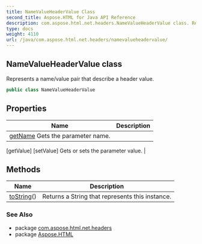 ```yaml
---
title: NameValueHeaderValue Class
second_title: Aspose.HTML for Java API Reference
description: com.aspose.html.net.headers.NameValueHeaderValue class. Represents a name/value pair that describe a header value
type: docs
weight: 4110
url: /java/com.aspose.html.net.headers/namevalueheadervalue/
---
```

## NameValueHeaderValue class

Represents a name/value pair that describe a header value.

```java
public class NameValueHeaderValue
```

## Properties

| Name | Description |
| --- | --- |
| [getName](../../com.aspose.html.net.headers/namevalueheadervalue/name/) Gets the parameter name. |
[getValue]
[setValue] Gets or sets the parameter value. |

## Methods

| Name | Description |
| --- | --- |
| [toString](../../com.aspose.html.net.headers/namevalueheadervalue/toString/)() | Returns a String that represents this instance. |

### See Also

* package [com.aspose.html.net.headers](../../com.aspose.html.net.headers/)
* package [Aspose.HTML](../../)

